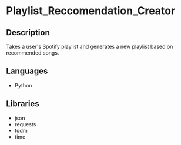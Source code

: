 # Playlist_Reccomendation_Creator
## Description
Takes a user's Spotify playlist and generates a new playlist based on recommended songs. 

## Languages
* Python

## Libraries
* json
* requests
* tqdm
* time
